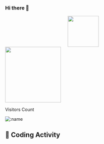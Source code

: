 ### Hi there 👋

<!--
**amangupta2309/amangupta2309** is a ✨ _special_ ✨ repository because its `README.md` (this file) appears on your GitHub profile.

Here are some ideas to get you started:

- 🔭 I’m currently working on ...
- 🌱 I’m currently learning ...
- 👯 I’m looking to collaborate on ...
- 🤔 I’m looking for help with ...
- 💬 Ask me about ...
- 📫 How to reach me: ...
- 😄 Pronouns: ...
- ⚡ Fun fact: ...
-->
<!-- https://giphy.com/stickers/hacktiv8-coding-codingfromhome-fromhome-M9gbBd9nbDrOTu1Mqx?utm_source=media-link&utm_medium=landing&utm_campaign=Media+Links&utm_term= -->

<div id="header" align="center">
  <img src="https://media.giphy.com/media/M9gbBd9nbDrOTu1Mqx/giphy.gif" width="100"/>
</div>
<!-- https://img.shields.io/badge/https://www.linkedin.com/in/aman-gupta-99553b21a//LinkedIn-blue
https://img.shields.io/badge/Twitter-blue?style=for-the-badge&logo=twitter&logoColor=white

https://twitter.com/Aman__2309
 -->
<div id="badges">
  <img src="https://img.shields.io/badge/LinkedIn-blue?style=for-the-badge&logo=linkedin&logoColor=white" href="https://www.linkedin.com/in/aman-gupta-99553b21a" alt="LinkedIn Badge"/>
  <img src="https://img.shields.io/badge/Twitter-blue?style=for-the-badge&logo=twitter&logoColor=white" href="https://twitter.com/Aman__2309" alt="Twitter Badge"/>
</div>
<!-- <div align="center">
  <img src="https://media.giphy.com/media/dWesBcTLavkZuG35MI/giphy.gif" width="600" height="300"/>
</div>
<div>
---

### :man_technologist: About Me :
I am a Full Stack Developer <img src="https://media.giphy.com/media/WUlplcMpOCEmTGBtBW/giphy.gif" width="30"> from India.
  </div> -->
  <img height="180em" src="https://github-readme-stats.vercel.app/api?username=amangupta2309&show_icons=true&hide_border=true&&count_private=true&include_all_commits=true" />
  
<!-- ** Visitors Counter** -->
Visitors Count

<img src="https://count.getloli.com/get/@amangupta2309?theme=rule34" alt=":name" />

## 📜 Coding Activity
<!--START_SECTION:waka-->
<!--END_SECTION:waka-->

